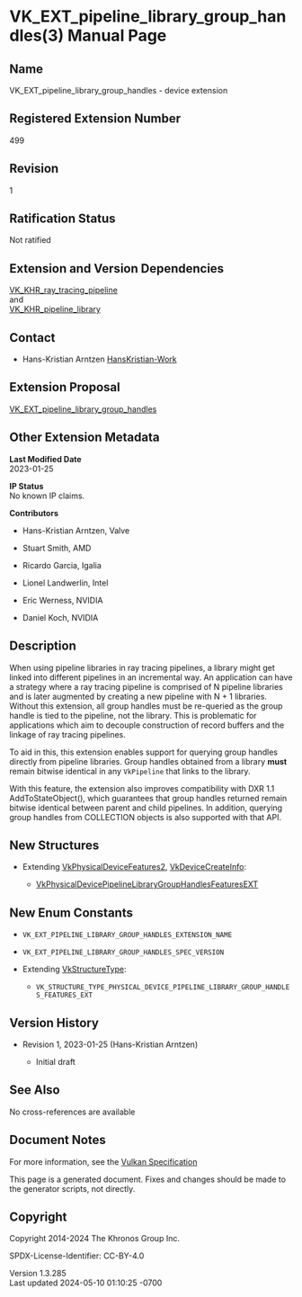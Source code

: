 # VK_EXT_pipeline_library_group_handles(3) Manual Page

## Name

VK_EXT_pipeline_library_group_handles - device extension



## <a href="#_registered_extension_number" class="anchor"></a>Registered Extension Number

499

## <a href="#_revision" class="anchor"></a>Revision

1

## <a href="#_ratification_status" class="anchor"></a>Ratification Status

Not ratified

## <a href="#_extension_and_version_dependencies" class="anchor"></a>Extension and Version Dependencies

[VK_KHR_ray_tracing_pipeline](https://registry.khronos.org/vulkan/specs/1.3-extensions/man/html/VK_KHR_ray_tracing_pipeline.html)  
and  
[VK_KHR_pipeline_library](https://registry.khronos.org/vulkan/specs/1.3-extensions/man/html/VK_KHR_pipeline_library.html)  

## <a href="#_contact" class="anchor"></a>Contact

- Hans-Kristian Arntzen <a
  href="https://github.com/KhronosGroup/Vulkan-Docs/issues/new?body=%5BVK_EXT_pipeline_library_group_handles%5D%20@HansKristian-Work%0A*Here%20describe%20the%20issue%20or%20question%20you%20have%20about%20the%20VK_EXT_pipeline_library_group_handles%20extension*"
  target="_blank" rel="nofollow noopener"><em></em>HansKristian-Work</a>

## <a href="#_extension_proposal" class="anchor"></a>Extension Proposal

[VK_EXT_pipeline_library_group_handles](https://github.com/KhronosGroup/Vulkan-Docs/tree/main/proposals/VK_EXT_pipeline_library_group_handles.adoc)

## <a href="#_other_extension_metadata" class="anchor"></a>Other Extension Metadata

**Last Modified Date**  
2023-01-25

**IP Status**  
No known IP claims.

**Contributors**  
- Hans-Kristian Arntzen, Valve

- Stuart Smith, AMD

- Ricardo Garcia, Igalia

- Lionel Landwerlin, Intel

- Eric Werness, NVIDIA

- Daniel Koch, NVIDIA

## <a href="#_description" class="anchor"></a>Description

When using pipeline libraries in ray tracing pipelines, a library might
get linked into different pipelines in an incremental way. An
application can have a strategy where a ray tracing pipeline is
comprised of N pipeline libraries and is later augmented by creating a
new pipeline with N + 1 libraries. Without this extension, all group
handles must be re-queried as the group handle is tied to the pipeline,
not the library. This is problematic for applications which aim to
decouple construction of record buffers and the linkage of ray tracing
pipelines.

To aid in this, this extension enables support for querying group
handles directly from pipeline libraries. Group handles obtained from a
library **must** remain bitwise identical in any `VkPipeline` that links
to the library.

With this feature, the extension also improves compatibility with DXR
1.1 AddToStateObject(), which guarantees that group handles returned
remain bitwise identical between parent and child pipelines. In
addition, querying group handles from COLLECTION objects is also
supported with that API.

## <a href="#_new_structures" class="anchor"></a>New Structures

- Extending [VkPhysicalDeviceFeatures2](https://registry.khronos.org/vulkan/specs/1.3-extensions/man/html/VkPhysicalDeviceFeatures2.html),
  [VkDeviceCreateInfo](https://registry.khronos.org/vulkan/specs/1.3-extensions/man/html/VkDeviceCreateInfo.html):

  - [VkPhysicalDevicePipelineLibraryGroupHandlesFeaturesEXT](https://registry.khronos.org/vulkan/specs/1.3-extensions/man/html/VkPhysicalDevicePipelineLibraryGroupHandlesFeaturesEXT.html)

## <a href="#_new_enum_constants" class="anchor"></a>New Enum Constants

- `VK_EXT_PIPELINE_LIBRARY_GROUP_HANDLES_EXTENSION_NAME`

- `VK_EXT_PIPELINE_LIBRARY_GROUP_HANDLES_SPEC_VERSION`

- Extending [VkStructureType](https://registry.khronos.org/vulkan/specs/1.3-extensions/man/html/VkStructureType.html):

  - `VK_STRUCTURE_TYPE_PHYSICAL_DEVICE_PIPELINE_LIBRARY_GROUP_HANDLES_FEATURES_EXT`

## <a href="#_version_history" class="anchor"></a>Version History

- Revision 1, 2023-01-25 (Hans-Kristian Arntzen)

  - Initial draft

## <a href="#_see_also" class="anchor"></a>See Also

No cross-references are available

## <a href="#_document_notes" class="anchor"></a>Document Notes

For more information, see the <a
href="https://registry.khronos.org/vulkan/specs/1.3-extensions/html/vkspec.html#VK_EXT_pipeline_library_group_handles"
target="_blank" rel="noopener">Vulkan Specification</a>

This page is a generated document. Fixes and changes should be made to
the generator scripts, not directly.

## <a href="#_copyright" class="anchor"></a>Copyright

Copyright 2014-2024 The Khronos Group Inc.

SPDX-License-Identifier: CC-BY-4.0

Version 1.3.285  
Last updated 2024-05-10 01:10:25 -0700
